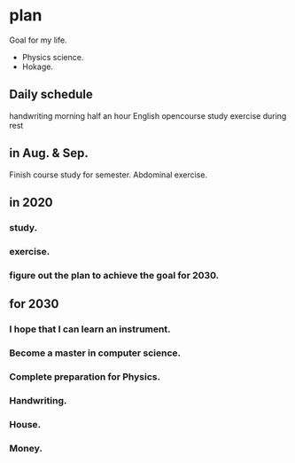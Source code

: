 # plan
Goal for my life.
- Physics science.
- Hokage.

## Daily schedule
handwriting morning half an hour
English
opencourse
study
exercise during rest

## in Aug. & Sep.
Finish course study for semester.
Abdominal exercise.

## in 2020
### study.
### exercise.
### figure out the plan to achieve the goal for 2030.


## for 2030
### I hope that I can learn an instrument.

### Become a master in computer science.

### Complete preparation for Physics.

### Handwriting.

### House.

### Money. 
